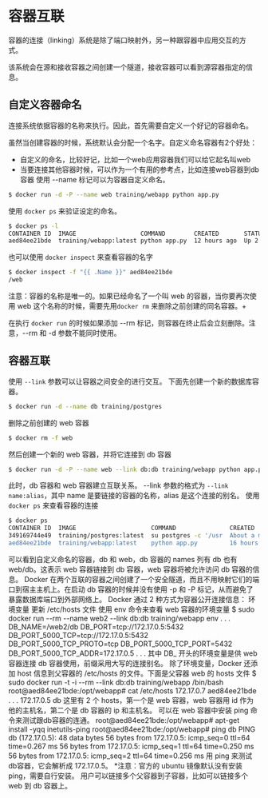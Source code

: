 
# 容器互联

容器的连接（linking）系统是除了端口映射外，另一种跟容器中应用交互的方式。

该系统会在源和接收容器之间创建一个隧道，接收容器可以看到源容器指定的信息。

## 自定义容器命名
连接系统依据容器的名称来执行。因此，首先需要自定义一个好记的容器命名。

虽然当创建容器的时候，系统默认会分配一个名字。自定义命名容器有2个好处：

- 自定义的命名，比较好记，比如一个web应用容器我们可以给它起名叫web
- 当要连接其他容器时候，可以作为一个有用的参考点，比如连接web容器到db容器
使用 --name 标记可以为容器自定义命名。
```bash
$ docker run -d -P --name web training/webapp python app.py
```

使用 ```docker ps``` 来验证设定的命名。
```bash
$ docker ps -l
CONTAINER ID  IMAGE                  COMMAND        CREATED       STATUS       PORTS                    NAMES
aed84ee21bde  training/webapp:latest python app.py  12 hours ago  Up 2 seconds 0.0.0.0:49154->5000/tcp  web
```

也可以使用 ```docker inspect``` 来查看容器的名字
```bash
$ docker inspect -f "{{ .Name }}" aed84ee21bde
/web
```
注意：容器的名称是唯一的。如果已经命名了一个叫 web 的容器，当你要再次使用 web 这个名称的时候，需要先用```docker rm``` 来删除之前创建的同名容器。+

在执行 ```docker run``` 的时候如果添加 --rm 标记，则容器在终止后会立刻删除。注意，--rm 和 -d 参数不能同时使用。
## 容器互联

使用 ```--link``` 参数可以让容器之间安全的进行交互。
下面先创建一个新的数据库容器。
```bash
$ docker run -d --name db training/postgres
```
删除之前创建的 web 容器
```bash
$ docker rm -f web
```
然后创建一个新的 web 容器，并将它连接到 db 容器
```bash
$ docker run -d -P --name web --link db:db training/webapp python app.py
```
此时，db 容器和 web 容器建立互联关系。
--link 参数的格式为 ```--link name:alias```，其中 name 是要链接的容器的名称，alias 是这个连接的别名。
使用 ```docker ps``` 来查看容器的连接
```bash
$ docker ps
CONTAINER ID  IMAGE                     COMMAND               CREATED             STATUS             PORTS                    NAMES
349169744e49  training/postgres:latest  su postgres -c '/usr  About a minute ago  Up About a minute  5432/tcp                 db, web/db
aed84ee21bde  training/webapp:latest    python app.py         16 hours ago        Up 2 minutes       0.0.0.0:49154->5000/tcp  web
```
可以看到自定义命名的容器，db 和 web，db 容器的 names 列有 db 也有 web/db。这表示 web 容器链接到 db 容器，web 容器将被允许访问 db 容器的信息。
Docker 在两个互联的容器之间创建了一个安全隧道，而且不用映射它们的端口到宿主主机上。在启动 db 容器的时候并没有使用 -p 和 -P 标记，从而避免了暴露数据库端口到外部网络上。
Docker 通过 2 种方式为容器公开连接信息：
环境变量
更新 /etc/hosts 文件
使用 env 命令来查看 web 容器的环境变量
$ sudo docker run --rm --name web2 --link db:db training/webapp env
. . .
DB_NAME=/web2/db
DB_PORT=tcp://172.17.0.5:5432
DB_PORT_5000_TCP=tcp://172.17.0.5:5432
DB_PORT_5000_TCP_PROTO=tcp
DB_PORT_5000_TCP_PORT=5432
DB_PORT_5000_TCP_ADDR=172.17.0.5
. . .
其中 DB_ 开头的环境变量是供 web 容器连接 db 容器使用，前缀采用大写的连接别名。
除了环境变量，Docker 还添加 host 信息到父容器的 /etc/hosts 的文件。下面是父容器 web 的 hosts 文件
$ sudo docker run -t -i --rm --link db:db training/webapp /bin/bash
root@aed84ee21bde:/opt/webapp# cat /etc/hosts
172.17.0.7  aed84ee21bde
. . .
172.17.0.5  db
这里有 2 个 hosts，第一个是 web 容器，web 容器用 id 作为他的主机名，第二个是 db 容器的 ip 和主机名。 可以在 web 容器中安装 ping 命令来测试跟db容器的连通。
root@aed84ee21bde:/opt/webapp# apt-get install -yqq inetutils-ping
root@aed84ee21bde:/opt/webapp# ping db
PING db (172.17.0.5): 48 data bytes
56 bytes from 172.17.0.5: icmp_seq=0 ttl=64 time=0.267 ms
56 bytes from 172.17.0.5: icmp_seq=1 ttl=64 time=0.250 ms
56 bytes from 172.17.0.5: icmp_seq=2 ttl=64 time=0.256 ms
用 ping 来测试db容器，它会解析成 172.17.0.5。 *注意：官方的 ubuntu 镜像默认没有安装 ping，需要自行安装。
用户可以链接多个父容器到子容器，比如可以链接多个 web 到 db 容器上。
